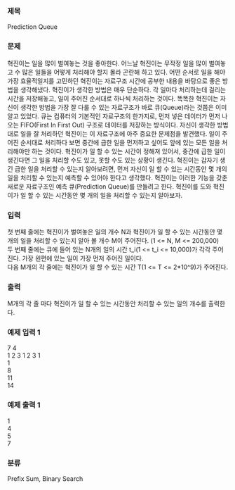 ### 제목
Prediction Queue

### 문제
혁진이는 일을 많이 벌여놓는 것을 좋아한다. 어느날 혁진이는 무작정 일을 많이 벌여놓고 수 많은 일들을 어떻게 처리해야 할지 몰라 곤란해 하고 있다.
어떤 순서로 일을 해야 가장 효율적일지를 고민하던 혁진이는 자료구조 시간에 공부한 내용을 바탕으로 좋은 방법을 생각해냈다.
혁진이가 생각한 방법은 매우 단순하다. 각 일마다 처리하는데 걸리는 시간을 저장해놓고, 일이 주어진 순서대로 하나씩 처리하는 것이다.
똑똑한 혁진이는 자신이 생각한 방법을 가장 잘 다룰 수 있는 자료구조가 바로 큐(Queue)라는 것쯤은 이미 알고 있었다.
큐는 컴퓨터의 기본적인 자료구조의 한가지로, 먼저 넣은 데이터가 먼저 나오는 FIFO(First In First Out) 구조로 데이터를 저장하는 방식이다.
자신이 생각한 방법대로 일을 잘 처리하던 혁진이는 이 자료구조에 아주 중요한 문제점을 발견했다.
일이 주어진 순서대로 처리하다 보면 중간에 급한 일을 먼저하고 싶어도 앞에 있는 모든 일을 처리해야만 하는 것이다.
혁진이가 일 할 수 있는 시간이 정해져 있어서, 중간에 급한 일이 생긴다면 그 일을 처리할 수도 있고, 못할 수도 있는 상황이 생긴다.
혁진이는 갑자기 생긴 급한 일을 처리할 수 있는지 알아보려면, 먼저 자신이 일 할 수 있는 시간동안 몇 개의 일을 처리할 수 있는지 예측할 수 있어야 한다고 생각했다.
혁진이는 이러한 기능을 갖춘 새로운 자료구조인 예측 큐(Prediction Queue)를 만들려고 한다. 혁진이를 도와 혁진이가 일 할 수 있는 시간동안 몇 개의 일을 처리할 수 있는지 알아보자.

### 입력
첫 번째 줄에는 혁진이가 벌여놓은 일의 개수 N과 혁진이가 일 할 수 있는 시간동안 몇 개의 일을 처리할 수 있는지 알아 볼 개수 M이 주어진다. (1 <= N, M <= 200,000)<br>
두 번째 줄에는 큐에 들어 있는 N개의 일의 시간 t_i(1 <= t_i <= 10,000)가 각각 주어진다. 가장 왼편에 있는 일이 가장 먼저 주어진 일이다.<br>
다음 M개의 각 줄에는 혁진이가 일 할 수 있는 시간 T(1 <= T <= 2*10^9)가 주어진다.<br>

### 출력
M개의 각 줄 마다 혁진이가 일 할 수 있는 시간동안 처리할 수 있는 일의 개수를 출력한다.

### 예제 입력 1
7 4<br>
1 2 3 1 2 3 1<br>
1<br>
8<br>
11<br>
14<br>

### 예제 출력 1
1<br>
4<br>
5<br>
7<br>

### 분류
Prefix Sum, Binary Search
